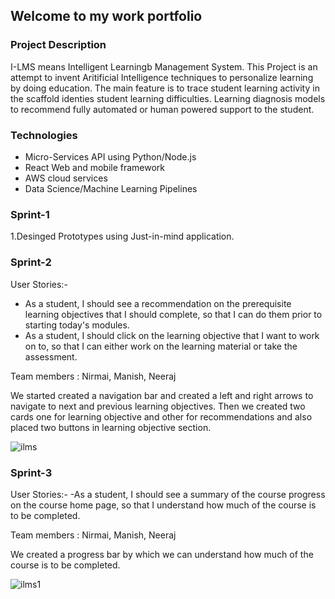 ## Welcome to my work portfolio

### Project Description
I-LMS means Intelligent Learningb Management System. This Project is an attempt to invent Aritificial Intelligence techniques to personalize learning by doing education. The main feature is to trace student learning activity in the scaffold identies student learning difficulties. Learning diagnosis models to recommend fully automated or human powered support to the student.


### Technologies
- Micro-Services API using Python/Node.js
- React Web and mobile framework
- AWS cloud services
- Data Science/Machine Learning Pipelines

### Sprint-1

1.Desinged Prototypes using Just-in-mind application.

### Sprint-2
User Stories:-
- As a student, I should see a recommendation on the prerequisite learning objectives that I should complete, so that I can do them prior to starting today's modules.
- As a student, I should click on the learning objective that I want to work on to, so that I can either work on the learning material or take the assessment.
 
 Team members : Nirmai, Manish, Neeraj
 
 We started created a navigation bar and created a left and right arrows to navigate to next and previous learning objectives. Then we created two cards one for learning      objective and other for recommendations and also placed two buttons in learning objective section.
 
![ilms](https://user-images.githubusercontent.com/72124209/118987193-aa1d8f00-b99d-11eb-85cc-8fc4acbd227f.PNG)

### Sprint-3
User Stories:-
-As a student, I should see a summary of the course progress on the course home page, so that I understand how much of the course is to be completed.

Team members : Nirmai, Manish, Neeraj

We created a progress bar by which we can understand how much of the course is to be completed.

![ilms1](https://user-images.githubusercontent.com/72124209/118993993-970dbd80-b9a3-11eb-9be6-9263d4badf40.PNG)




